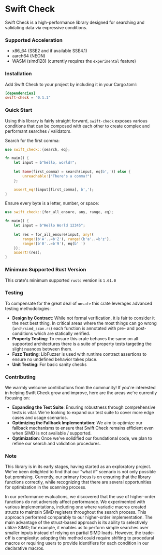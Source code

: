 # Swift Check

Swift Check is a high-performance library designed for searching and validating data via expressive conditions.

### Supported Acceleration

- x86_64  (SSE2 and if available SSE4.1)
- aarch64 (NEON)
- WASM    (simd128) (currently requires the `experimental` feature)

### Installation

Add Swift Check to your project by including it in your Cargo.toml:

```toml
[dependencies]
swift-check = "0.1.1"
```

### Quick Start

Using this library is fairly straight forward, `swift-check` exposes various conditions that can be composed with each 
other to create complex and performant searches / validators.

Search for the first comma:
```rust
use swift_check::{search, eq};

fn main() {
    let input = b"hello, world!";
  
    let Some(first_comma) = search(input, eq(b',')) else {
        unreachable!("There's a comma!")
    };

    assert_eq!(input[first_comma], b',');
}
```

Ensure every byte is a letter, number, or space:
```rust
use swift_check::{for_all_ensure, any, range, eq};

fn main() {
    let input = b"Hello World 12345";
  
    let res = for_all_ensure(input, any!(
        range!(b'A'..=b'Z'), range!(b'a'..=b'z'),
        range!(b'0'..=b'9'), eq(b' ')
    ));
    assert!(res);
}
```

### Minimum Supported Rust Version

This crate's minimum supported `rustc` version is `1.61.0`

### Testing

To compensate for the great deal of `unsafe` this crate leverages advanced testing methodologies:

- **Design by Contract**: While not formal verification, it is fair to consider it the next best thing. In critical 
  areas where the most things can go wrong (`arch/simd_scan.rs`) each function is annotated with pre- and 
  post-conditions which are statically verified.
- **Property Testing**: To ensure this crate behaves the same on all supported architectures there is a suite of 
  property tests targeting the slight nuances between them.
- **Fuzz Testing**: LibFuzzer is used with runtime contract assertions to ensure no undefined behavior takes place.
- **Unit Testing**: For basic sanity checks

### Contributing

We warmly welcome contributions from the community! If you're interested in helping Swift Check grow and improve, here 
are the areas we're currently focusing on:

- **Expanding the Test Suite**: Ensuring robustness through comprehensive tests is vital. We're looking to expand our 
  test suite to cover more edge cases and usage scenarios.
- **Optimizing the Fallback Implementation**: We aim to optimize our fallback mechanisms to ensure that Swift Check 
  remains efficient even when SIMD is not available / supported. 
- **Optimization**: Once we've solidified our foundational code, we plan to refine our search and validation procedures.

### Note

This library is in its early stages, having started as an exploratory project. We've been delighted to find that our
"what if" scenario is not only possible but promising. Currently, our primary focus is on ensuring that the library
functions correctly, while recognizing that there are several opportunities for optimization in the scanning process.

In our performance evaluations, we discovered that the use of higher-order functions do not adversely affect
performance. We experimented with various implementations, including one where variadic macros created structs to
maintain SIMD registers throughout the search process. This approach performed comparably to our higher-order 
implementation. The main advantage of the struct-based approach is its ability to selectively utilize SIMD; for example,
it enables us to perform simple searches over smaller inputs instead of relying on partial SIMD loads. However, the
trade-off is complexity: adopting this method could require shifting to procedural macros or requiring users to provide
identifiers for each condition in our declarative macros.